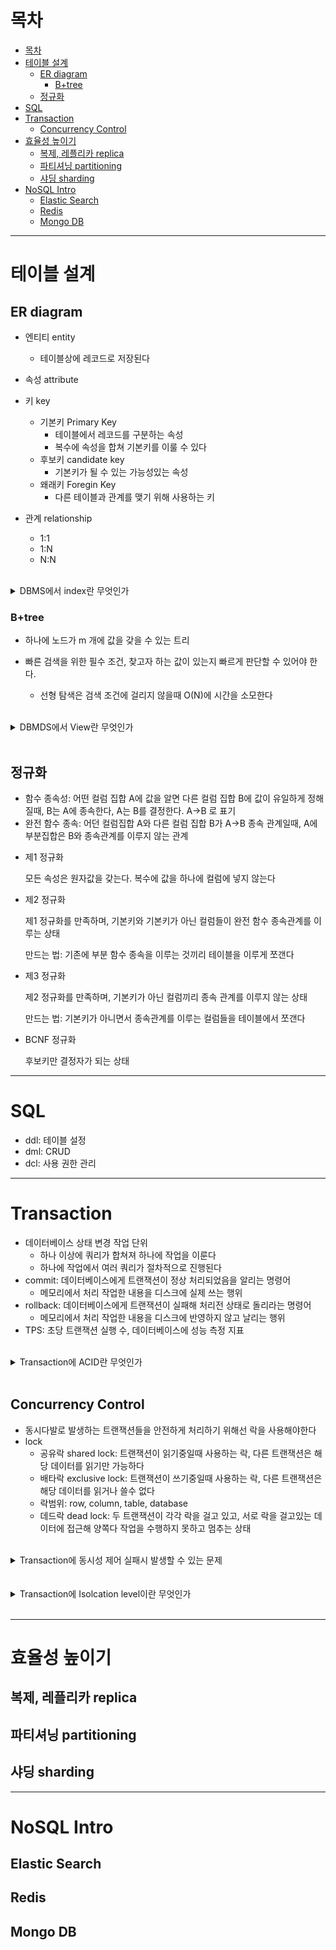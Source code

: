 # 목차
- [목차](#목차)
- [테이블 설계](#테이블-설계)
  - [ER diagram](#er-diagram)
    - [B+tree](#btree)
  - [정규화](#정규화)
- [SQL](#sql)
- [Transaction](#transaction)
  - [Concurrency Control](#concurrency-control)
- [효율성 높이기](#효율성-높이기)
  - [복제, 레플리카 replica](#복제-레플리카-replica)
  - [파티셔닝 partitioning](#파티셔닝-partitioning)
  - [샤딩 sharding](#샤딩-sharding)
- [NoSQL Intro](#nosql-intro)
  - [Elastic Search](#elastic-search)
  - [Redis](#redis)
  - [Mongo DB](#mongo-db)

---------------------------------------------

# 테이블 설계
## ER diagram
- 엔티티 entity
  - 테이블상에 레코드로 저장된다 

- 속성 attribute

- 키 key
  - 기본키 Primary Key
    - 테이블에서 레코드를 구분하는 속성
    - 복수에 속성을 합쳐 기본키를 이룰 수 있다 
  - 후보키 candidate key
    - 기본키가 될 수 있는 가능성있는 속성
  - 왜래키 Foregin Key
    - 다른 테이블과 관계를 맺기 위해 사용하는 키 

- 관계 relationship
  - 1:1
  - 1:N
  - N:N

</br>
<details>
<summary>
DBMS에서 index란 무엇인가
</summary>
</br>
<p>
select 속도를 빠르게 하기 위해 사용하는 자료구조(ex B+tree)</br>
두개 이상 컬럼을 묶어 index를 만들 수 있다
</p>
<p>단점
<ul>
<li>index를 만든 컬럼에 데이터 삽입, 삭제, 수정 연산에 시간이 걸기전 보다 늘어난다</li>
</ul>
</p>
</details>

### B+tree
- 하나에 노드가 m 개에 값을 갖을 수 있는 트리  

- 빠른 검색을 위한 필수 조건, 찾고자 하는 값이 있는지 빠르게 판단할 수 있어야 한다.
  - 선형 탐색은 검색 조건에 걸리지 않을때 O(N)에 시간을 소모한다



</br>
<details>
<summary>
DBMDS에서 View란 무엇인가
</summary>
<p>하나이상에 테이블을 합쳐 만든 가상 테이블</p>
<p>장점</p>
<ul>
<li>자주 사용하는 질의를 뷰로 만들어 놓을 수 있다</li>
<li>선별한 컬럼만 조회가능하게 해 보안성을 높인다</li>
</ul>
<p>단점</p>
<ul>
<li>독립적인 인덱스를 가질 수 없다</li>
</ul>
</details>
</br>



## 정규화

- 함수 종속성: 어떤 컬럼 집합 A에 값을 알면 다른 컬럼 집합 B에 값이 유일하게 정해질때, B는 A에 종속한다, A는 B를 결정한다. A->B 로 표기
- 완전 함수 종속: 어던 컬럼집합 A와 다른 컬럼 집합 B가 A->B 종속 관계일때, A에 부분집합은 B와 종속관계를 이루지 않는 관계

<ul>
<li> 
<p>제1 정규화</p>
<p>모든 속성은 원자값을 갖는다. 복수에 값을 하나에 컬럼에 넣지 않는다</p>
</li>
<li> 
<p>제2 정규화</p>
<p>제1 정규화를 만족하며, 기본키와 기본키가 아닌 컬럼들이 완전 함수 종속관계를 이루는 상태</p>
<p>만드는 법: 기존에 부분 함수 종속을 이루는 것끼리 테이블을 이루게 쪼갠다</p>
</li>
<li>
<p>제3 정규화</p>
<p>제2 정규화를 만족하며, 기본키가 아닌 컬럼끼리 종속 관계를 이루지 않는 상태</p>
<p>만드는 법: 기본키가 아니면서 종속관계를 이루는 컬럼들을 테이블에서 쪼갠다</p>
</li>
<li>
<p>BCNF 정규화</p>
<p>후보키만 결정자가 되는 상태</p>
</li>
</ul>

---------------------------------------------

# SQL
- ddl: 테이블 설정
- dml: CRUD
- dcl: 사용 권한 관리

----------------------------------------------

# Transaction
- 데이터베이스 상태 변경 작업 단위
  - 하나 이상에 쿼리가 합쳐져 하나에 작업을 이룬다 
  - 하나에 작업에서 여러 쿼리가 절차적으로 진행된다
- commit: 데이터베이스에게 트랜잭션이 정상 처리되었음을 알리는 명령어
  - 메모리에서 처리 작업한 내용을 디스크에 실제 쓰는 행위
- rollback: 데이터베이스에게 트랜잭션이 실패해 처리전 상태로 돌리라는 명령어
  - 메모리에서 처리 작업한 내용을 디스크에 반영하지 않고 날리는 행위
- TPS: 초당 트랜잭션 실행 수, 데이터베이스에 성능 측정 지표

</br>
<details>
<summary>
Transaction에 ACID란 무엇인가 
</summary>
<ul>
<li>Atomic 원자성: 데이터베이스는 트랜잭션 처리 전, 후 두 상태만 가능하다.</br> 하나에 연산이 실패하면 트랜잭션이 실패한다</li>
<li>Consistency 일관성: 트랜잭션 처리를 해도 제약사항은 유지된다</br>제약사항을 지키는 트랜잭션만 수행가능</li>
<li>Isolation 독립성: 여러 트랜잭션이 동시 작업중일때 서로 영향을 주지 않는다</li>
<li>Durability 지속성: 트랜잭션 처리가 끝나 commit된 결과는 데이터베이스에 영구 반영된다</li>
</ul>
</details>
</br>

## Concurrency Control
- 동시다발로 발생하는 트랜잭션들을 안전하게 처리하기 위해선 락을 사용해야한다
- lock
  - 공유락 shared lock: 트랜잭션이 읽기중일때 사용하는 락, 다른 트랜잭션은 해당 데이터를 읽기만 가능하다
  - 배타락 exclusive lock: 트랜잭션이 쓰기중일때 사용하는 락, 다른 트랜잭션은 해당 데이터를 읽거나 쓸수 없다
  - 락범위: row, column, table, database
  - 데드락 dead lock: 두 트랜잭션이 각각 락을 걸고 있고, 서로 락을 걸고있는 데이터에 접근해 양쪽다 작업을 수행하지 못하고 멈추는 상태

</br>
<details>
<summary>
Transaction에 동시성 제어 실패시 발생할 수 있는 문제
</summary>
</br>
<ul>
    <li>
    <p>유령 읽기 Phantom Read</p>
    <p>T1이 테이블을 2번 조회하는 연산을 하고, T2는 테이블에 레코드 삽입하는 연산을 할때, </br>"T1 첫번째 조회 -> T2 삽입 -> T1 두번째 조회"로 처리되면 첫번째와 두번째 조회 결과가 달라버리는 문제 발생</p>
    </li>
    <li>
    <p>읽기 반복불가 Unrepeatable Read</p>
    <p>T1이 테이블을 2번 조회하는 연산을 하고, T2는 테이블에 레코드 변경하는 연산을 할때, </br>"T1 첫번째 조회 -> T2 변경 -> T1 두번째 조회"로 처리되면 첫번째와 두번째 조회 결과가 달라버리는 문제 발생</p>
    </li>
    <li>
    <p>오손 읽기 Dirty Read</p>
    <p>T1이 테이블 변경 연산, T2가 테이블 조회 연산을 할때, </br> "T1 commit 전 T2 조회"로 처리되면 변경되지 않는 데이터를 읽는 문제 발생</p>
    </li>
</ul>
</details>
</br>

</br>
<details>
<summary>
Transaction에 Isolcation level이란 무엇인가
</summary>
</br>
<p>빠른 트랜잭션 처리를 위해 트랜잭션간 작업도중 끼어들기를 허용하는 수준</br>
높을 수록 속도는 느리지만 확실한 동시성 제어를 보장한다</p>
<ul>
<li>
<p>READ_UNCOMMITED: level 0</p>
<p>T1이 commit하기 전 처리중인 데이터를 T2가 조회하는걸 허용</p>
<p>막을 수 있는 문제 없음</p></li>
<li>
<p>READ_COMMITED: level 1</p>
<p>T1이 commit한 데이터만 T2가 조회가능</p>
<p>더티리드 막음</p></li>
<li>
<p>REPEATABLE_READ: level 2</p>
<p>T1이 조회중인 데이터는 commit전까지 T2가 수정, 삭제 불가</p>
<p>더티리드, 읽기 반복불가 막음</p></li>
<li>
<p>SERIALIZABLE: level 3</p></p></li>
<p>T1 commit후 T2 실행</p>
<p>더티리드, 읽기 반복불가, 팬텀리드 막음</P>
</ul>
</details>
</br>




----------------------------------------

# 효율성 높이기
## 복제, 레플리카 replica


## 파티셔닝 partitioning


## 샤딩 sharding


--------------------------------------

# NoSQL Intro
## Elastic Search

## Redis

## Mongo DB